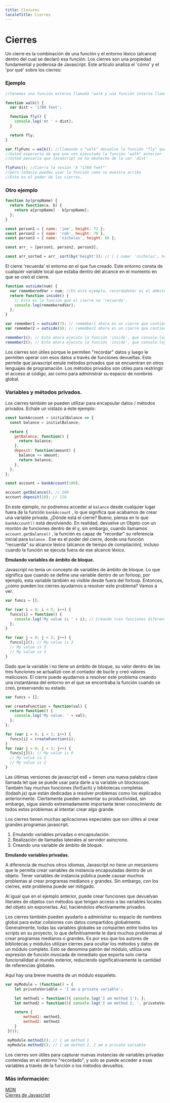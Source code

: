 ```yaml
---
title: Closures
localeTitle: Cierres
---
```


# Cierres

Un cierre es la combinación de una función y el entorno léxico (alcance) dentro del cual se declaró esa función. Los cierres son una propiedad fundamental y poderosa de Javascript. Este artículo analiza el 'cómo' y el 'por qué' sobre los cierres:

### Ejemplo

```js
//tenemos una función externa llamada "walk y una función interna llamada "fly"

function walk() {
  var dist = '1780 feet';

  function fly() {
    console.log('At ' + dist);
  }

  return fly;
}

var flyFunc = walk(); //llamando a "walk" devuelve la función "fly" que se asigna a "flyFunc"
//Usted esperaría de que una vez ejecutada la función "walk" anterior
//Usted pensaría que JavaScript se ha deshecho de la var 'dist'

flyFunc(); //Cierra la sesión 'A "1780 feet"'
//pero todavía puedes usar la función como se muestra arriba
//Este es el poder de los cierres.
```

### Otro ejemplo

```js
function by(propName) {
  return function(a, b) {
    return a[propName] - b[propName];
  };
}

const person1 = { name: 'joe', height: 72 };
const person2 = { name: 'rob', height: 70 };
const person3 = { name: 'nicholas', height: 66 };

const arr_ = [person1, person2, person3];

const arr_sorted = arr_.sort(by('height')); // [ { name: 'nicholas', height: 66 }, { name: 'rob', height: 70 },{ name: 'joe', height: 72 } ]
```

El cierre 'recuerda' el entorno en el que fue creado. Este entorno consta de cualquier variable local que estaba dentro del alcance en el momento en que se creó el cierre.

```js
function outside(num) {
  var rememberedVar = num; //En este ejemplo, recordadoVar es el ámbito léxico que el cierre  se 'recuerda'
  return function inside() {
    // Esta es la función que el cierre se 'recuerda'.
    console.log(rememberedVar);
  };
}

var remember1 = outside(7); // remember1 ahora es un cierre que contiene rememberVar = 7 en su entorno léxico, y //la función "inside"
var remember2 = outside(9); // remember2 ahora es un cierre que contiene rememberVar = 9 en su entorno léxico, y // la función "inside"

remember1(); // Esto ahora ejecuta la función 'inside', que console.logs(recordarVar) => 7
remember2(); // Esto ahora ejecuta la función 'inside', que console.logs(recordarVar) => 9
```

Los cierres son útiles porque le permiten "recordar" datos y luego le permiten operar con esos datos a través de funciones devueltas. Esto permite que javascript emule métodos privados que se encuentran en otros lenguajes de programación. Los métodos privados son útiles para restringir el acceso al código, así como para administrar su espacio de nombres global.

### Variables y métodos privados.

Los cierres también se pueden utilizar para encapsular datos / métodos privados. Echale un vistazo a éste ejemplo:

```javascript
const bankAccount = initialBalance => {
  const balance = initialBalance;

  return {
    getBalance: function() {
      return balance;
    },
    deposit: function(amount) {
      balance += amount;
      return balance;
    },
  };
};

const account = bankAccount(100);

account.getBalance(); // 100
account.deposit(10); // 110
```

En este ejemplo, no podremos acceder al `balance` desde cualquier lugar fuera de la función `bankAccount` , lo que significa que acabamos de crear una variable privada. ¿Dónde está el cierre? Bueno, piensa en lo que `bankAccount()` está devolviendo. En realidad, devuelve un Objeto con un montón de funciones dentro de él y, sin embargo, cuando llamamos `account.getBalance()` , la función es capaz de "recordar" su referencia inicial para `balance` . Ese es el poder del cierre, donde una función "recuerda" su alcance léxico (alcance de tiempo de compilación), incluso cuando la función se ejecuta fuera de ese alcance léxico.

**Emulando variables de ámbito de bloque.**

Javascript no tenía un concepto de variables de ámbito de bloque. Lo que significa que cuando se define una variable dentro de un forloop, por ejemplo, esta variable también es visible desde fuera del forloop. Entonces, ¿cómo pueden los cierres ayudarnos a resolver este problema? Vamos a ver.

```javascript
var funcs = [];

for (var i = 0; i < 3; i++) {
  funcs[i] = function() {
    console.log('My value is ' + i); // Creando tres funciones diferentes con diferentes valores parámetros.
  };
}

for (var j = 0; j < 3; j++) {
  funcs[j](); // My value is 3
  // My value is 3
  // My value is 3
}
```

Dado que la variable i no tiene un ámbito de bloque, su valor dentro de las tres funciones se actualizó con el contador de bucle y creó valores maliciosos. El cierre puede ayudarnos a resolver este problema creando una instantánea del entorno en el que se encontraba la función cuando se creó, preservando su estado.

```javascript
var funcs = [];

var createFunction = function(val) {
  return function() {
    console.log('My value: ' + val);
  };
};

for (var i = 0; i < 3; i++) {
  funcs[i] = createFunction(i);
}
for (var j = 0; j < 3; j++) {
  funcs[j](); // My value is 0
  // My value is 1
  // My value is 2
}
```

Las últimas versiones de javascript es6 + tienen una nueva palabra clave llamada let que se puede usar para darle a la variable un blockscope. También hay muchas funciones (forEach) y bibliotecas completas (lodash.js) que están dedicadas a resolver problemas como los explicados anteriormente. Ciertamente pueden aumentar su productividad, sin embargo, sigue siendo extremadamente importante tener conocimiento de todos estos problemas al intentar crear algo grande.

Los cierres tienen muchas aplicaciones especiales que son útiles al crear grandes programas javascript.

1.  Emulando variables privadas o encapsulación.
2.  Realización de llamadas laterales al servidor asíncrono.
3.  Creando una variable de ámbito de bloque.

**Emulando variables privadas.**

A diferencia de muchos otros idiomas, Javascript no tiene un mecanismo que le permita crear variables de instancia encapsuladas dentro de un objeto. Tener variables de instancia pública puede causar muchos problemas al crear programas medianos y grandes. Sin embargo, con los cierres, este problema puede ser mitigado.

Al igual que en el ejemplo anterior, puede crear funciones que devuelvan literales de objetos con métodos que tengan acceso a las variables locales del objeto sin exponerlas. Así, haciéndolos efectivamente privados.

Los cierres también pueden ayudarlo a administrar su espacio de nombres global para evitar colisiones con datos compartidos globalmente. Generalmente, todas las variables globales se comparten entre todos los scripts en su proyecto, lo que definitivamente le dará muchos problemas al crear programas medianos o grandes. Es por eso que los autores de bibliotecas y módulos utilizan cierres para ocultar los métodos y datos de un módulo completo. Esto se denomina patrón del módulo, utiliza una expresión de función invocada de inmediato que exporta solo cierta funcionalidad al mundo exterior, reduciendo significativamente la cantidad de referencias globales.

Aquí hay una breve muestra de un módulo esqueleto.

```javascript
var myModule = (function() = {
    let privateVariable = 'I am a private variable';

    let method1 = function(){ console.log('I am method 1'); };
    let method2 = function(){ console.log('I am method 2, ', privateVariable); };

    return {
        method1: method1,
        method2: method2
    }
 }());

 myModule.method1(); // I am method 1
 myModule.method2(); // I am method 2, I am a private variable
```

Los cierres son útiles para capturar nuevas instancias de variables privadas contenidas en el entorno "recordado", y solo se puede acceder a esas variables a través de la función o los métodos devueltos.

### Más información:

[MDN](https://developer.mozilla.org/en-US/docs/Web/JavaScript/Closures)  
[Cierres de Javascript](https://medium.freecodecamp.org/lets-learn-javascript-closures-66feb44f6a44)
